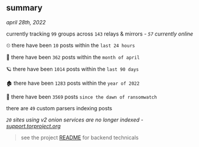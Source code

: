 
## summary
_april 28th, 2022_

currently tracking `99` groups across `143` relays & mirrors - _`57` currently online_

⏲ there have been `10` posts within the `last 24 hours`

🦈 there have been `362` posts within the `month of april`

🪐 there have been `1014` posts within the `last 90 days`

🏚 there have been `1283` posts within the `year of 2022`

🦕 there have been `3569` posts `since the dawn of ransomwatch`

there are `49` custom parsers indexing posts

_`20` sites using v2 onion services are no longer indexed - [support.torproject.org](https://support.torproject.org/onionservices/v2-deprecation/)_

> see the project [README](https://github.com/thetanz/ransomwatch#ransomwatch--) for backend technicals

